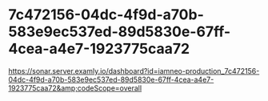 # 7c472156-04dc-4f9d-a70b-583e9ec537ed-89d5830e-67ff-4cea-a4e7-1923775caa72
https://sonar.server.examly.io/dashboard?id=iamneo-production_7c472156-04dc-4f9d-a70b-583e9ec537ed-89d5830e-67ff-4cea-a4e7-1923775caa72&amp;codeScope=overall
